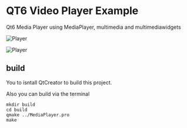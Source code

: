 # QT6 Video Player Example

Qt6 Media Player using MediaPlayer, multimedia and multimediawidgets

![Player](https://i.imgur.com/XxIB2rZ.png)

![Player](https://i.imgur.com/jOboZIK.png)

## build

You to isntall QtCreator to build this project.

Also you can build via the terminal

```console
mkdir build
cd build
qmake ../MediaPlayer.pro
make
```
